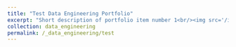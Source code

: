 ```yaml
---
title: "Test Data Engineering Portfolio"
excerpt: "Short description of portfolio item number 1<br/><img src='/images/500x300.png'>"
collection: data_engineering
permalink: /_data_engineering/test
---
```

